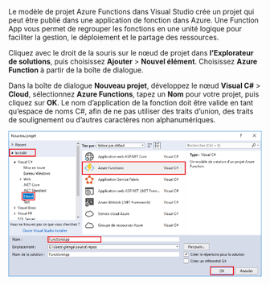 Le modèle de projet Azure Functions dans Visual Studio crée un projet qui peut être publié dans une application de fonction dans Azure. Une Function App vous permet de regrouper les fonctions en une unité logique pour faciliter la gestion, le déploiement et le partage des ressources.   

Cliquez avec le droit de la souris sur le nœud de projet dans **l’Explorateur de solutions**, puis choisissez **Ajouter** > **Nouvel élément**. Choisissez **Azure Function** à partir de la boîte de dialogue.

Dans la boîte de dialogue **Nouveau projet**, développez le nœud **Visual C#** > **Cloud**, sélectionnez **Azure Functions**, tapez un **Nom** pour votre projet, puis cliquez sur **OK**. Le nom d’application de la fonction doit être valide en tant qu’espace de noms C#, afin de ne pas utiliser des traits d’union, des traits de soulignement ou d’autres caractères non alphanumériques. 

![Boîte de dialogue Nouveau projet pour créer une fonction dans Visual Studio](./media/functions-vstools-create/functions-vstools-add-new-project.png)